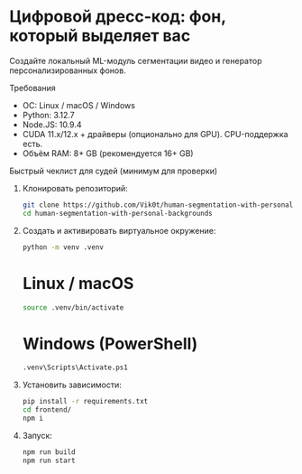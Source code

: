 # Цифровой дресс-код: фон, который выделяет вас

Создайте локальный ML-модуль сегментации видео и генератор персонализированных фонов.

Требования
- ОС: Linux / macOS / Windows
- Python: 3.12.7
- Node.JS: 10.9.4
- CUDA 11.x/12.x + драйверы (опционально для GPU). CPU-поддержка есть.
- Объём RAM: 8+ GB (рекомендуется 16+ GB)

Быстрый чеклист для судей (минимум для проверки)
1. Клонировать репозиторий:
   ```bash
   git clone https://github.com/Vik0t/human-segmentation-with-personal-backgrounds.git
   cd human-segmentation-with-personal-backgrounds
   ```

3. Создать и активировать виртуальное окружение:
   ```bash
   python -m venv .venv
   ```
   # Linux / macOS
   ```bash
   source .venv/bin/activate
   ```
   # Windows (PowerShell)
   ```bash
   .venv\Scripts\Activate.ps1
   ```

4. Установить зависимости:
   ```bash
   pip install -r requirements.txt
   cd frontend/
   npm i
   ```

5. Запуск:
   ```bash
   npm run build
   npm run start
   ```
